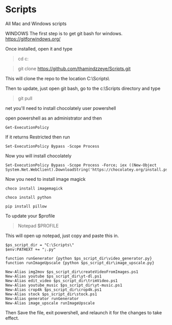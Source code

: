 # Scripts
All Mac and Windows scripts

WINDOWS
The first step is to get git bash for windows.
https://gitforwindows.org/

Once installed, open it and type

> cd c:

> git clone https://github.com/thamindzzeye/Scripts.git

This will clone the repo to the location C:\Scripts\

Then to update, just open git bash, go to the c:\Scripts directory and type
> git pull

net you'll need to install chocolately user powershell

open powershell as an administrator and then

```
Get-ExecutionPolicy
```
If it returns Restricted then run
```
Set-ExecutionPolicy Bypass -Scope Process
```

Now you will install chocolately
```
Set-ExecutionPolicy Bypass -Scope Process -Force; iex ((New-Object System.Net.WebClient).DownloadString('https://chocolatey.org/install.ps1'))
```

Now you need to install image magick
```
choco install imagemagick
```
```
choco install python
```
```
pip install pillow
```

To update your $profile

> Notepad $PROFILE

This will open up notepad, just copy and paste this in.
```
$ps_script_dir = "C:\Scripts\"
$env:PATHEXT += ";.py"

function runGenerator {python $ps_script_dir\video_generator.py}
function runImageUpscale {python $ps_script_dir\image_upscale.py}

New-Alias img2mov $ps_script_dir\createVideoFromImages.ps1
New-Alias youtube $ps_script_dir\yt-dl.ps1
New-Alias edit_video $ps_script_dir\trimVideo.ps1
New-Alias youtube_music $ps_script_dir\yt-music.ps1
New-Alias crop4k $ps_script_dir\crop4k.ps1
New-Alias stock $ps_script_dir\stock.ps1
New-Alias generator runGenerator
New-Alias image_upscale runImageUpscale

```

Then Save the file, exit powershell, and relaunch it for the changes to take effect. 
